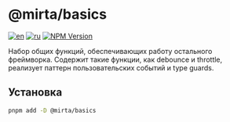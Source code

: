 # @mirta/basics

[![en](https://img.shields.io/badge/lang-en-dimgray.svg?style=flat-square)](https://github.com/wb-mirta/core/blob/latest/packages/mirta-basics/README.md)
[![ru](https://img.shields.io/badge/lang-ru-olivedrab.svg?style=flat-square)](https://github.com/wb-mirta/core/blob/latest/packages/mirta-basics/README.ru.md)
[![NPM Version](https://img.shields.io/npm/v/@mirta/basics?style=flat-square)](https://npmjs.com/package/@mirta/basics)

Набор общих функций, обеспечивающих работу остального фреймворка.
Содержит такие функции, как debounce и throttle, реализует паттерн пользовательских событий и type guards.

## Установка
```sh
pnpm add -D @mirta/basics
```
